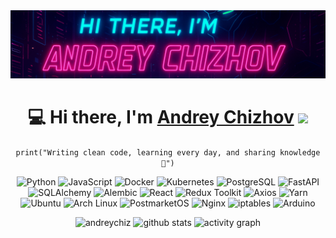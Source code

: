 <img src="https://github.com/AndreyChiz/AndreyChiz/blob/main/background.png">

<div align="center">
  <h1>💻 Hi there, I'm <a href="https://github.com/AndreyChiz">Andrey Chizhov</a> <img src="https://media.giphy.com/media/hvRJCLFzcasrR4ia7z/giphy.gif" width="25px"> </h1>
  <p><code>print("Writing clean code, learning every day, and sharing knowledge 🐍")</code></p>

</div>

<p align="center">
  <img src="https://img.shields.io/badge/Python-3.9-blue?style=flat&logo=python" alt="Python">
  <img src="https://img.shields.io/badge/JavaScript-ES6-yellow?style=flat&logo=javascript" alt="JavaScript">
  <img src="https://img.shields.io/badge/Docker-blue?style=flat&logo=docker" alt="Docker">
  <img src="https://img.shields.io/badge/Kubernetes-blue?style=flat&logo=kubernetes" alt="Kubernetes">
  <img src="https://img.shields.io/badge/PostgreSQL-blue?style=flat&logo=postgresql" alt="PostgreSQL">
  <img src="https://img.shields.io/badge/FastAPI-blue?style=flat&logo=fastapi" alt="FastAPI">
  <img src="https://img.shields.io/badge/SQLAlchemy-blue?style=flat&logo=python" alt="SQLAlchemy">
  <img src="https://img.shields.io/badge/Alembic-blue?style=flat&logo=python" alt="Alembic">
  <img src="https://img.shields.io/badge/React-blue?style=flat&logo=react" alt="React">
  <img src="https://img.shields.io/badge/Redux_Toolkit-blue?style=flat&logo=redux" alt="Redux Toolkit">
  <img src="https://img.shields.io/badge/Axios-blue?style=flat&logo=axios" alt="Axios">
  <img src="https://img.shields.io/badge/Yarn-blue?style=flat&logo=yarn" alt="Yarn">
  <img src="https://img.shields.io/badge/Ubuntu-orange?style=flat&logo=ubuntu" alt="Ubuntu">
  <img src="https://img.shields.io/badge/Arch_Linux-blue?style=flat&logo=archlinux" alt="Arch Linux">
  <img src="https://img.shields.io/badge/PostmarketOS-blue?style=flat&logo=linux" alt="PostmarketOS">
  <img src="https://img.shields.io/badge/Nginx-green?style=flat&logo=nginx" alt="Nginx">
  <img src="https://img.shields.io/badge/iptables-blue?style=flat&logo=linux" alt="iptables">
  <img src="https://img.shields.io/badge/Arduino-red?style=flat&logo=arduino" alt="Arduino">
</p>

<p align="center">
  <img src="https://github-readme-stats.vercel.app/api/top-langs?username=andreychiz&show_icons=true&locale=en&layout=compact&theme=tokyonight" alt="andreychiz" />
  <img src="https://github-readme-stats.vercel.app/api?username=andreychiz&show_icons=true&theme=tokyonight&hide_title=true" alt="github stats" />
  <img src="https://github-readme-activity-graph.vercel.app/graph?username=andreychiz&theme=react-dark&area=true" alt="activity graph" />
</p>
